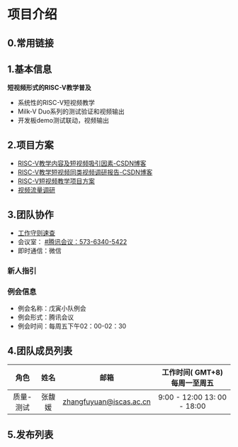 # 项目介绍

## 0.常用链接



## 1.基本信息

**短视频形式的RISC-V教学普及**

- 系统性的RISC-V短视频教学
- Milk-V Duo系列的测试验证和视频输出
- 开发板demo测试联动，视频输出

## 2.项目方案

- [RISC-V教学内容及短视频吸引因素-CSDN博客](https://blog.csdn.net/jtwqwq/article/details/139909781?app_version=6.3.8&code=app_1562916241&csdn_share_tail=%7B%22type%22%3A%22blog%22%2C%22rType%22%3A%22article%22%2C%22rId%22%3A%22139909781%22%2C%22source%22%3A%22jtwqwq%22%7D&uLinkId=usr1mkqgl919blen&utm_source=app)
- [RISC-V教学短视频同类视频调研报告-CSDN博客](https://blog.csdn.net/jtwqwq/article/details/139909796?app_version=6.3.8&code=app_1562916241&csdn_share_tail=%7B%22type%22%3A%22blog%22%2C%22rType%22%3A%22article%22%2C%22rId%22%3A%22139909796%22%2C%22source%22%3A%22jtwqwq%22%7D&uLinkId=usr1mkqgl919blen&utm_source=app)
- [RISC-V短视频教学项目方案](https://github.com/DuoQilai/PLCT-Works/blob/main/RISC-V_short_video/Project_proposal.md)
- [视频流量调研](https://github.com/DuoQilai/PLCT-Works/blob/main/RISC-V_short_video/Research_Document/video_ResearchDocument.md)

## 3.团队协作

- [工作守则速查](https://github.com/lazyparser/survival-manual-for-interns/edit/master/rules.rst)
- 会议室： [#腾讯会议：573-6340-5422](https://meeting.tencent.com/dm/rT2cne6IsIew)
- 即时通信：微信

### 新人指引


### 例会信息

- 例会名称：戊寅小队例会
- 例会形式：腾讯会议
- 例会时间：每周五下午02：00-02：30

## 4.团队成员列表

|  角色   | 姓名  |           邮箱            |     工作时间( GMT+8) 每周一至周五     |
| :---: | :-: | :---------------------: | :-------------------------: |
| 质量-测试 | 张馥媛 | zhangfuyuan@iscas.ac.cn | 9:00 - 12:00 13: 00 - 18:00 |


## 5.发布列表


